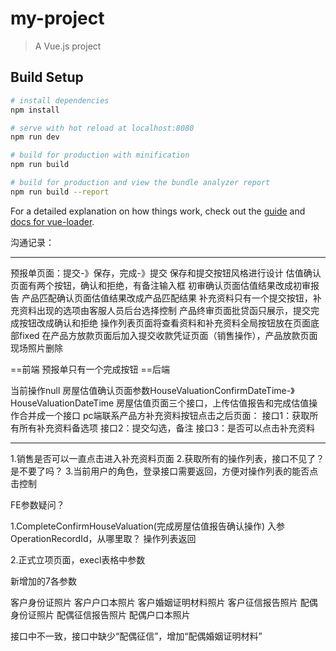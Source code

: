 # my-project

> A Vue.js project

## Build Setup

``` bash
# install dependencies
npm install

# serve with hot reload at localhost:8080
npm run dev

# build for production with minification
npm run build

# build for production and view the bundle analyzer report
npm run build --report
```

For a detailed explanation on how things work, check out the [guide](http://vuejs-templates.github.io/webpack/) and [docs for vue-loader](http://vuejs.github.io/vue-loader).

沟通记录：

--------------------------

预报单页面：提交-》保存，完成-》提交
保存和提交按钮风格进行设计
估值确认页面有两个按钮，确认和拒绝，有备注输入框
初审确认页面估值结果改成初审报告
产品匹配确认页面估值结果改成产品匹配结果
补充资料只有一个提交按钮，补充资料出现的选项由客服人员后台选择控制
产品终审页面批贷函只展示，提交完成按钮改成确认和拒绝
操作列表页面将查看资料和补充资料全局按钮放在页面底部fixed
在产品方放款页面后加入提交收款凭证页面（销售操作），产品放款页面现场照片删除

==前端
预报单只有一个完成按钮
==后端

当前操作null
房屋估值确认页面参数HouseValuationConfirmDateTime-》HouseValuationDateTime
房屋估值页面三个接口，上传估值报告和完成估值操作合并成一个接口
pc端联系产品方补充资料按钮点击之后页面：
接口1：获取所有所有补充资料备选项
接口2：提交勾选，备注
接口3：是否可以点击补充资料


--------------------------

1.销售是否可以一直点击进入补充资料页面
2.获取所有的操作列表，接口不见了？是不要了吗？
3.当前用户的角色，登录接口需要返回，方便对操作列表的能否点击控制



FE参数疑问？

1.CompleteConfirmHouseValuation(完成房屋估值报告确认操作)   入参OperationRecordId，从哪里取？ 操作列表返回

2.正式立项页面，execl表格中参数

新增加的7各参数

客户身份证照片
客户户口本照片
客户婚姻证明材料照片
客户征信报告照片
配偶身份证照片
配偶征信报告照片
配偶户口本照片

接口中不一致，接口中缺少“配偶征信”，增加“配偶婚姻证明材料”